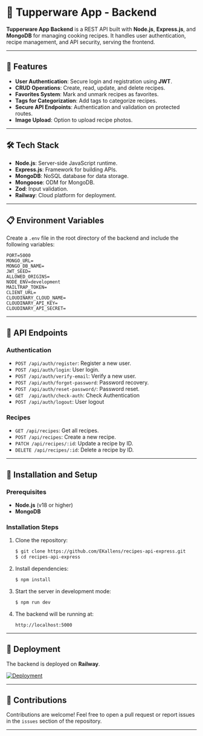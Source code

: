 # 🍲 Tupperware App - Backend

**Tupperware App Backend** is a REST API built with **Node.js**, **Express.js**, and **MongoDB** for managing cooking recipes. It handles user authentication, recipe management, and API security, serving the frontend.

---

## **🚀 Features**

-   **User Authentication**: Secure login and registration using **JWT**.
-   **CRUD Operations**: Create, read, update, and delete recipes.
-   **Favorites System**: Mark and unmark recipes as favorites.
-   **Tags for Categorization**: Add tags to categorize recipes.
-   **Secure API Endpoints**: Authentication and validation on protected routes.
-   **Image Upload**: Option to upload recipe photos.

---

## **🛠️ Tech Stack**

-   **Node.js**: Server-side JavaScript runtime.
-   **Express.js**: Framework for building APIs.
-   **MongoDB**: NoSQL database for data storage.
-   **Mongoose**: ODM for MongoDB.
-   **Zod**: Input validation.
-   **Railway**: Cloud platform for deployment.

---

## **📋 Environment Variables**

Create a `.env` file in the root directory of the backend and include the following variables:

```plaintext
PORT=5000
MONGO_URL=
MONGO_DB_NAME=
JWT_SEED=
ALLOWED_ORIGINS=
NODE_ENV=development
MAILTRAP_TOKEN=
CLIENT_URL=
CLOUDINARY_CLOUD_NAME=
CLOUDINARY_API_KEY=
CLOUDINARY_API_SECRET=
```

---

## **🚀 API Endpoints**

### **Authentication**

-   `POST /api/auth/register`: Register a new user.
-   `POST /api/auth/login`: User login.
-   `POST /api/auth/verify-email`: Verify a new user.
-   `POST /api/auth/forgot-password`: Password recovery.
-   `POST /api/auth/reset-password/`: Password reset.
-   `GET  /api/auth/check-auth`: Check Authentication
-   `POST /api/auth/logout`: User logout

### **Recipes**

-   `GET /api/recipes`: Get all recipes.
-   `POST /api/recipes`: Create a new recipe.
-   `PATCH /api/recipes/:id`: Update a recipe by ID.
-   `DELETE /api/recipes/:id`: Delete a recipe by ID.

---

## **🔧 Installation and Setup**

### **Prerequisites**

-   **Node.js** (v18 or higher)
-   **MongoDB**

### **Installation Steps**

1. Clone the repository:

    ```bash
    $ git clone https://github.com/EKallens/recipes-api-express.git
    $ cd recipes-api-express
    ```

2. Install dependencies:

    ```bash
    $ npm install
    ```

3. Start the server in development mode:

    ```bash
    $ npm run dev
    ```

4. The backend will be running at:
    ```plaintext
    http://localhost:5000
    ```

---

## **🚀 Deployment**

The backend is deployed on **Railway**.

[![Deployment](https://img.shields.io/badge/deployed%20on-Railway-purple?logo=railway)](https://railway.app/)

---

## **🤝 Contributions**

Contributions are welcome! Feel free to open a pull request or report issues in the `issues` section of the repository.

---
